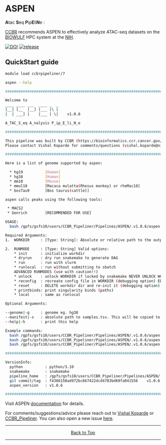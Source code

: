 # ASPEN

**A**tac **S**eq **P**ip**E**li**N**e : 

[CCBR](https://bioinformatics.ccr.cancer.gov/ccbr/) recommends ASPEN to effectively analyze ATAC-seq datasets on the [BIOWULF](https://hpc.nih.gov) HPC system at the [NIH](https://www.nih.gov/).

[![DOI](https://zenodo.org/badge/DOI/10.5281/zenodo.13755867.svg)](https://doi.org/10.5281/zenodo.13755867)
[![release](https://img.shields.io/github/v/release/CCBR/ASPEN?color=blue&label=latest%20release)](https://github.com/CCBR/ASPEN/releases/latest)

## QuickStart guide

```bash
module load ccbrpipeliner/7
```
```bash
aspen --help
```

```bash
##########################################################################################

Welcome to
____ ____ ___  ____ _  _
|__| [__  |__] |___ |\ |
|  | ___] |    |___ | \|    v1.0.6

A_TAC_S_eq A_nalysis P_ip_E_li_N_e

##########################################################################################

This pipeline was built by CCBR (https://bioinformatics.ccr.cancer.gov/ccbr)
Please contact Vishal Koparde for comments/questions (vishal.koparde@nih.gov)

##########################################################################################

Here is a list of genome supported by aspen:

  * hg19          [Human]
  * hg38          [Human]
  * mm10          [Mouse]
  * mmul10        [Macaca mulatta(Rhesus monkey) or rheMac10]
  * bosTau9       [Bos taurus(cattle)]

aspen calls peaks using the following tools:

 * MACS2
 * Genrich        [RECOMMENDED FOR USE]

USAGE:
  bash /gpfs/gsfs10/users/CCBR_Pipeliner/Pipelines/ASPEN/.v1.0.6/aspen -w/--workdir=<WORKDIR> -m/--runmode=<RUNMODE>

Required Arguments:
1.  WORKDIR     : [Type: String]: Absolute or relative path to the output folder with write permissions.

2.  RUNMODE     : [Type: String] Valid options:
    * init      : initialize workdir
    * dryrun    : dry run snakemake to generate DAG
    * run       : run with slurm
    * runlocal  : run without submitting to sbatch
    ADVANCED RUNMODES (use with caution!!)
    * unlock    : unlock WORKDIR if locked by snakemake NEVER UNLOCK WORKDIR WHERE PIPELINE IS CURRENTLY RUNNING!
    * reconfig  : recreate config file in WORKDIR (debugging option) EDITS TO config.yaml WILL BE LOST!
    * reset     : DELETE workdir dir and re-init it (debugging option) EDITS TO ALL FILES IN WORKDIR WILL BE LOST!
    * printbinds: print singularity binds (paths)
    * local     : same as runlocal

Optional Arguments:

--genome|-g     : genome eg. hg38
--manifest|-s   : absolute path to samples.tsv. This will be copied to output folder                    (--runmode=init only)
--help|-h       : print this help

Example commands:
  bash /gpfs/gsfs10/users/CCBR_Pipeliner/Pipelines/ASPEN/.v1.0.6/aspen -w=/my/output/folder -m=init
  bash /gpfs/gsfs10/users/CCBR_Pipeliner/Pipelines/ASPEN/.v1.0.6/aspen -w=/my/output/folder -m=dryrun
  bash /gpfs/gsfs10/users/CCBR_Pipeliner/Pipelines/ASPEN/.v1.0.6/aspen -w=/my/output/folder -m=run

##########################################################################################

VersionInfo:
  python          : python/3.10
  snakemake       : snakemake
  pipeline_home   : /gpfs/gsfs10/users/CCBR_Pipeliner/Pipelines/ASPEN/.v1.0.6
  git commit/tag  : f4366158ad972bc667422dcd4783bd69fa041556    v1.0.6
  aspen_version   : v1.0.6

##########################################################################################
```

Visit ASPEN [documentation](https://ccbr.github.io/ASPEN/) for details.

For comments/suggestions/advice please reach out to [Vishal Koparde](mailto:vishal.koparde@nih.gov) or [CCBR_Pipeliner](mailto:CCBR_Pipeliner@mail.nih.gov). You can also open a new issue [here](https://github.com/CCBR/ASPEN/issues).

<hr>
<p align="center">
	<a href="#aspen">Back to Top</a>
</p>

<hr>

